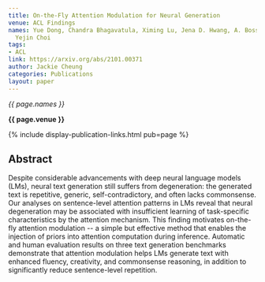 ```yaml
---
title: On-the-Fly Attention Modulation for Neural Generation
venue: ACL Findings
names: Yue Dong, Chandra Bhagavatula, Ximing Lu, Jena D. Hwang, A. Bosselut, J. Cheung,
  Yejin Choi
tags:
- ACL
link: https://arxiv.org/abs/2101.00371
author: Jackie Cheung
categories: Publications
layout: paper
---
```


*{{ page.names }}*

**{{ page.venue }}**

{% include display-publication-links.html pub=page %}

## Abstract

Despite considerable advancements with deep neural language models (LMs), neural text generation still suffers from degeneration: the generated text is repetitive, generic, self-contradictory, and often lacks commonsense. Our analyses on sentence-level attention patterns in LMs reveal that neural degeneration may be associated with insufficient learning of task-specific characteristics by the attention mechanism. This finding motivates on-the-fly attention modulation -- a simple but effective method that enables the injection of priors into attention computation during inference. Automatic and human evaluation results on three text generation benchmarks demonstrate that attention modulation helps LMs generate text with enhanced fluency, creativity, and commonsense reasoning, in addition to significantly reduce sentence-level repetition.